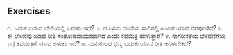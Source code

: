 ## Exercises
೧. ಬದುಕ ಬದುವ ಬೇಲಿಯಲ್ಲಿ ಏನೇನು ಇದೆ?
೨. ಹೊಳೆಯ ದಂಡೆಯ ಸಾಲಿನಲ್ಲಿ ಹಿಂದಿನ ಯಾವ ನೆನಪುಗಳಿವೆ?
೩. ಈ ಲೋಕವು ಯಾವ ರೀತಿ ಸಂತೋಷದಾಯಕವಾಗಿದೆ ಎಂದು ಕವಯಿತ್ರಿ ಹೇಳುತ್ತಾರೆ?
೪. ನಾಗರೀಕತೆಯ ಬೆಳವಣಿಗೆಯ ಬಗ್ಗೆ ಕವಯಿತ್ರಿಗೆ ಯಾವ ಅಳುಕು ಇದೆ?
೫. ಮನುಕುಲದ ಭವ್ಯ ಬದುಕು ಯಾವ ರೀತಿ ಅರಳಬೇಕಿದೆ?
